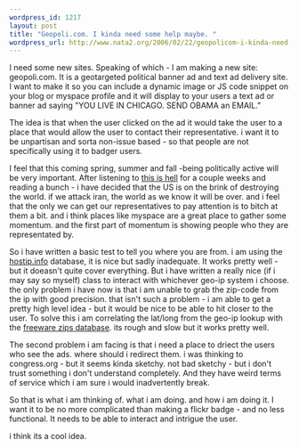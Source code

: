 ```yaml
--- 
wordpress_id: 1217
layout: post
title: "Geopoli.com. I kinda need some help maybe. "
wordpress_url: http://www.nata2.org/2006/02/22/geopolicom-i-kinda-need-some-help-maybe/
---
```

I need some new sites. Speaking of which - I am making a new site: geopoli.com. It is a geotargeted political banner ad and text ad delivery site. I want to make it so you can include a dynamic image or JS code snippet on your blog or myspace profile and it will display to your users a text ad or banner ad saying "YOU LIVE IN CHICAGO. SEND OBAMA an EMAIL."

The idea is that when the user clicked on the ad it would take the user to a place that would allow the user to contact their representative. i want it to be unpartisan and sorta non-issue based - so that people are not specifically using it to badger users.

I feel that this coming spring, summer and fall -being politically active will be very important. After listening to <a href="http://www.thisishell.net">this is hell</a> for a couple weeks and reading a bunch - i have decided that the US is on the brink of destroying the world. if we attack iran, the world as we know it will be over. and i feel that the only we can get our representatives to pay attention is to bitch at them a bit. and i think places like myspace are a great place to gather some momentum. and the first part of momentum is showing people who they are representated by.

So i have written a basic test to tell you where you are from. i am using the <a href="http://www.hostip.info">hostip.info</a> database, it is nice but sadly inadequate.  It works pretty well - but it doeasn't quite cover everything. But i have written a really nice (if i may say so myself) class to interact with whichever geo-ip system i choose. the only problem i have now is that i am unable to grab the zip-code from the ip with good precision. that isn't such a problem - i am able to get a pretty high level idea - but it would be nice to be able to hit closer to the user. To solve this i am correlating the lat/long from the geo-ip lookup with the <a href="http://zips.sourceforge.net/">freeware zips database</a>. its rough and slow but it works pretty well.

The second problem i am facing is that i need a place to driect the users who see the ads.  where should i redirect them. i was thinking to congress.org - but it seems kinda sketchy. not bad sketchy - but i don't trust something i don't understand completely. And they have weird terms of service which i am sure i would inadvertently break.

So that is what i am thinking of. what i am doing. and how i am doing it. I want it to be no more complicated than making a flickr badge - and no less functional. It needs to be able to interact and intrigue the user.

i think its a cool idea.

